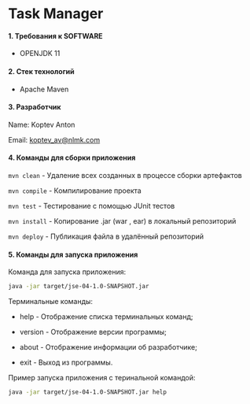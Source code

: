 # Task Manager

#### 1. Требования к  SOFTWARE

- OPENJDK 11

#### 2. Стек технологий

- Apache Maven

#### 3. Разработчик
Name: Koptev Anton

Email: koptev_av@nlmk.com

#### 4. Команды для сборки приложения
```mvn clean``` - Удаление всех созданных в процессе сборки артефактов

```mvn compile``` - Компилирование проекта

```mvn test``` - Тестирование с помощью JUnit тестов

```mvn install``` - Копирование .jar (war , ear) в локальный репозиторий

```mvn deploy``` - Публикация файла в удалённый репозиторий


#### 5. Команды для запуска приложения

Команда для запуска приложения:
```bash
java -jar target/jse-04-1.0-SNAPSHOT.jar
```  

Терминальные команды:

* help - Отображение списка терминальных команд;

* version - Отображение версии программы;

* about - Отображение информации об разработчике;

* exit - Выход из программы.

Пример запуска приложения с теринальной командой:

```bash
java -jar target/jse-04-1.0-SNAPSHOT.jar help
```


